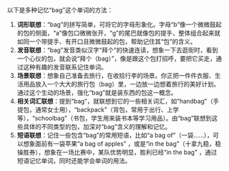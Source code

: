 以下是多种记忆“bag”这个单词的方法：
1. **词形联想**：“bag”的拼写简单，可将它的字母形象化。字母“b”像一个微微鼓起的包的侧面，“a”像包口微微张开，“g”的尾巴就像包的提手，整体组合起来就如同一个带提手、有开口且微微鼓起的包，帮助记住其“包”的含义。
2. **发音联想**：“bag”发音类似汉字“拜个”的快速连读，想象一下去逛街时，看到一个心仪的包，就会说“拜个（bag）”，像是跟这个包打招呼，要把它买走，通过这种有趣的发音联系记住单词。
3. **场景联想**：想象自己准备去旅行，在收拾行李的场景。你正把一件件衣服、生活用品放入一个大大的旅行包（bag）里，一边放一边想着旅行的美好计划。通过这个生动的场景，强化“bag”就是装东西的包这一概念。
4. **相关词汇联想**：提到“bag”，就联想到它的一些相关词汇，如“handbag”（手提包，通常女士用），“backpack”（背包，常用于出行、上学等），“schoolbag”（书包，学生用来装书本等学习用品）。由“bag”联想到这些具体的不同类型的包，加深对“bag”含义的理解和记忆。
5. **短语联想**：记住一些包含“bag”的常用短语，比如“a bag of”（一袋……），可以想象面前有一袋苹果“a bag of apples” ，或是“in the bag”（十拿九稳，稳操胜券），想象在一场比赛中，某队优势明显，胜利已经“in the bag” ，通过短语记忆单词，同时还能学会单词的用法。 